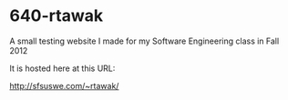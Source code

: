 640-rtawak
==========

A small testing website I made for my Software Engineering class in Fall 2012

It is hosted here at this URL: 

http://sfsuswe.com/~rtawak/

